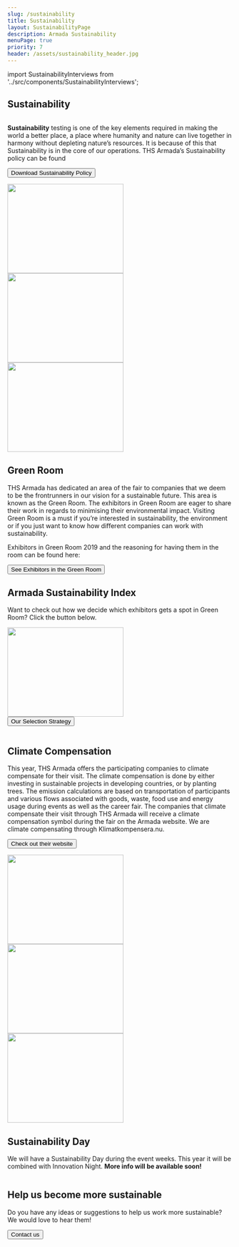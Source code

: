 ```yaml
---
slug: /sustainability
title: Sustainability
layout: SustainabilityPage
description: Armada Sustainability
menuPage: true
priority: 7
header: /assets/sustainability_header.jpg
---
```


import SustainabilityInterviews from '../src/components/SustainabilityInterviews';

## Sustainability
  <img alt='' id='logo' src='/assets/sustainability-melon-nolabel.png'/>

  <p> <b id='sustainability-color'>Sustainability</b> testing is one of the key elements required in making the world a better place, a place where humanity and nature can live together in harmony without depleting nature’s resources. It
  is because of this that Sustainability is in the core of our operations. THS Armada’s
  Sustainability policy can be found </p>

  <form id='submitForm' method='get' action='/assets/Sustainability_Diversity-Policy.pdf'>
     <button type='submit'>Download Sustainability Policy</button>
  </form>

  <img alt='' className='background_Images Small' src='/assets/sustainability/sustainability_background2.jpg' height='200em' width='260em'/>
  <img alt='' className='background_Images Small' src='/assets/sustainability/sustainability_background4.jpg' height='200em' width='260em'/>
  <img alt='' className='background_Images Small' src='/assets/sustainability/sustainability_background7.jpeg' height='200em' width='260em'/>

## Green Room

  THS Armada has dedicated an area of the fair to companies that we deem to be the
  frontrunners in our vision for a sustainable future. This area is known as the Green Room. The
  exhibitors in Green Room are eager to share their work in regards to minimising their
  environmental impact. Visiting Green Room is a must if you’re interested in sustainability, the
  environment or if you just want to know how different companies can work with sustainability.

  Exhibitors in Green Room 2019 and the reasoning for having them in the room can be found here:

  <form id='submitForm' method='get' action='/assets/green-room.pdf'>
     <button type='submit'>See Exhibitors in the Green Room</button>
  </form>

## Armada Sustainability Index

  Want to check out how we decide which exhibitors gets a spot in Green Room? Click the button below.

  <img alt='' className='background_Images middle' src='/assets/sustainability/ASI_criteria_small.jpg' height='200em' width='260em'/>
  <form id='submitForm' method='get' action='/assets/sustainability/ASI_criteria.jpg'>
     <button type='submit'>Our Selection Strategy</button>
  </form>

  <img alt='' className='background_Images' src='/assets/sustainability/sustainability_background1.jpeg'/>

## Climate Compensation

  This year, THS Armada offers the participating companies to climate compensate for their visit.
  The climate compensation is done by either investing in sustainable projects in developing
  countries, or by planting trees. The emission calculations are based on transportation of
  participants and various flows associated with goods, waste, food use and energy usage during
  events as well as the career fair. The companies that climate compensate their visit through
  THS Armada will receive a climate compensation symbol during the fair on the Armada website. We are climate compensating through Klimatkompensera.nu.

  <form id='submitForm' target='blank' method='get' action='https://klimatkompensera.se/'>
     <button type='submit'>Check out their website</button>
  </form>

  <img alt='' className='background_Images Small' src='/assets/sustainability/sustainability_background8.jpeg' height='200em' width='260em'/>
  <img alt='' className='background_Images Small' src='/assets/sustainability/sustainability_background9.jpeg' height='200em' width='260em'/>
  <img alt='' className='background_Images Small' src='/assets/sustainability/sustainability_background10.jpeg' height='200em' width='260em'/>

## Sustainability Day

We will have a Sustainability Day during the event weeks. This year it will be combined with Innovation Night. <b>More info will be available soon!</b>

<SustainabilityInterviews/>

<img alt='' className='background_Images' src='/assets/sustainability/sustainability_background3.jpeg'/>

## Help us become more sustainable

Do you have any ideas or suggestions to help us work more sustainable?  We would love to hear them!
  <form id='submitForm' method='get' action='/contact/'>
     <button type='submit'>Contact us</button>
  </form>
